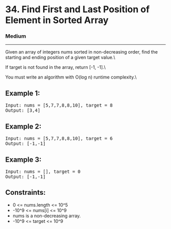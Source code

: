 # 34. Find First and Last Position of Element in Sorted Array

### Medium

---

Given an array of integers nums sorted in non-decreasing order, find the starting and ending position of a given target value.\

If target is not found in the array, return [-1, -1].\

You must write an algorithm with O(log n) runtime complexity.\

## Example 1:

<pre>
Input: nums = [5,7,7,8,8,10], target = 8
Output: [3,4]
</pre>

## Example 2:

<pre>
Input: nums = [5,7,7,8,8,10], target = 6
Output: [-1,-1]
</pre>

## Example 3:

<pre>
Input: nums = [], target = 0
Output: [-1,-1]
</pre>

## Constraints:

- 0 <= nums.length <= 10^5
- -10^9 <= nums[i] <= 10^9
- nums is a non-decreasing array.
- -10^9 <= target <= 10^9
